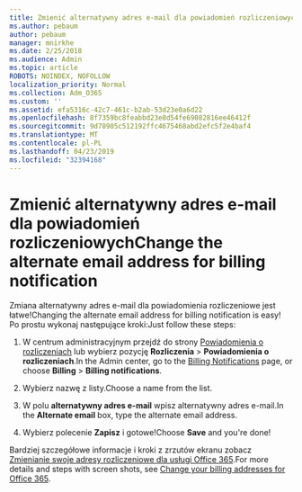```yaml
---
title: Zmienić alternatywny adres e-mail dla powiadomień rozliczeniowych
ms.author: pebaum
author: pebaum
manager: mnirkhe
ms.date: 2/25/2018
ms.audience: Admin
ms.topic: article
ROBOTS: NOINDEX, NOFOLLOW
localization_priority: Normal
ms.collection: Adm_O365
ms.custom: ''
ms.assetid: efa5316c-42c7-461c-b2ab-53d23e0a6d22
ms.openlocfilehash: 8f7359bc8feabbd23e8d54fe69082816ee46412f
ms.sourcegitcommit: 9d78905c512192ffc4675468abd2efc5f2e4baf4
ms.translationtype: MT
ms.contentlocale: pl-PL
ms.lasthandoff: 04/23/2019
ms.locfileid: "32394168"
---
```

# <a name="change-the-alternate-email-address-for-billing-notification"></a><span data-ttu-id="69f4c-102">Zmienić alternatywny adres e-mail dla powiadomień rozliczeniowych</span><span class="sxs-lookup"><span data-stu-id="69f4c-102">Change the alternate email address for billing notification</span></span>

<span data-ttu-id="69f4c-103">Zmiana alternatywny adres e-mail dla powiadomienia rozliczeniowe jest łatwe!</span><span class="sxs-lookup"><span data-stu-id="69f4c-103">Changing the alternate email address for billing notification is easy!</span></span> <span data-ttu-id="69f4c-104">Po prostu wykonaj następujące kroki:</span><span class="sxs-lookup"><span data-stu-id="69f4c-104">Just follow these steps:</span></span>
  
1. <span data-ttu-id="69f4c-105">W centrum administracyjnym przejdź do strony [Powiadomienia o rozliczeniach](https://go.microsoft.com/fwlink/p/?linkid=853212) lub wybierz pozycję **Rozliczenia** \> **Powiadomienia o rozliczeniach**.</span><span class="sxs-lookup"><span data-stu-id="69f4c-105">In the Admin center, go to the [Billing Notifications](https://go.microsoft.com/fwlink/p/?linkid=853212) page, or choose **Billing** \> **Billing notifications**.</span></span>
    
2. <span data-ttu-id="69f4c-106">Wybierz nazwę z listy.</span><span class="sxs-lookup"><span data-stu-id="69f4c-106">Choose a name from the list.</span></span>
    
3. <span data-ttu-id="69f4c-107">W polu **alternatywny adres e-mail** wpisz alternatywny adres e-mail.</span><span class="sxs-lookup"><span data-stu-id="69f4c-107">In the **Alternate email** box, type the alternate email address.</span></span> 
    
4. <span data-ttu-id="69f4c-108">Wybierz polecenie **Zapisz** i gotowe!</span><span class="sxs-lookup"><span data-stu-id="69f4c-108">Choose **Save** and you're done!</span></span> 
    
<span data-ttu-id="69f4c-109">Bardziej szczegółowe informacje i kroki z zrzutów ekranu zobacz [Zmienianie swoje adresy rozliczeniowe dla usługi Office 365](https://support.office.com/article/Change-your-billing-addresses-for-Office-365-for-business-a25c10d6-c1e9-4299-9185-25178df9eba6).</span><span class="sxs-lookup"><span data-stu-id="69f4c-109">For more details and steps with screen shots, see [Change your billing addresses for Office 365](https://support.office.com/article/Change-your-billing-addresses-for-Office-365-for-business-a25c10d6-c1e9-4299-9185-25178df9eba6).</span></span>
  

